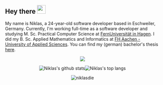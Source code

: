 ## Hey there <img src="https://media.giphy.com/media/hvRJCLFzcasrR4ia7z/giphy.gif" width="28px" height="28px">

My name is Niklas, a 24-year-old software developer based in Eschweiler, Germany.
Currently, I'm working full-time as a software developer and studying M. Sc. Practical Computer Science at [FernUniversität in Hagen](https://www.fernuni-hagen.de/). I did my B. Sc. Applied Mathematics and Informatics at [FH Aachen - University of Applied Sciences](https://www.fh-aachen.de/). You can find my (german) bachelor's thesis [here](https://github.com/niklasdie/Bachelorarbeit_RM).


<p align="center">
  <a href="https://www.linkedin.com/in/niklas-diekh%C3%B6ner-683238265/">
    <img src="https://img.shields.io/badge/linkedin-%230077B5.svg?&style=for-the-badge&logo=linkedin&logoColor=white" />
  </a>
</p>

<p align="center">
  <img align="center" src="https://github-readme-stats.vercel.app/api?username=niklasdie&show_icons=true&include_all_commits=true&theme=transparent&hide_border=true&count_private=true" alt="Niklas's github stats" /></a><img align="center" src="https://github-readme-stats.vercel.app/api/top-langs/?username=niklasdie&layout=compact&theme=transparent&hide_border=true&count_private=true" alt="Niklas's top langs" /></a>
</p>

<p align="center">
  <img src="https://komarev.com/ghpvc/?username=niklasdie&label=Profile%20views&color=0e75b6&style=flat" alt="niklasdie" /> 
</p>
